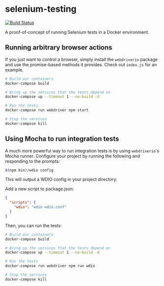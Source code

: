 # selenium-testing

[![Build Status](https://travis-ci.org/r24y/selenium-testing.svg?branch=master)](https://travis-ci.org/r24y/selenium-testing)

A proof-of-concept of running Selenium tests in a Docker environment.

## Running arbitrary browser actions

If you just want to control a browser, simply install the `webdriverio` package and use the promise-based methods it provides. Check out `index.js` for an example.

```sh
# Build our containers
docker-compose build

# Bring up the services that the tests depend on
docker-compose up --timeout 1 --no-build -d

# Run the tests
docker-compose run webdriver npm start

# Stop the services
docker-compose kill

```

## Using Mocha to run integration tests

A much more powerful way to run integration tests is by using `webdriverio`'s Mocha runner. Configure your project by running the following and responding to the prompts:

```sh
$(npm bin)/wdio config
```

This will output a WDIO config in your project directory.

Add a new script to package.json:

```json
{
  "scripts": {
    "wdio": "wdio wdio.conf"
  }
}
```

Then, you can run the tests:

```sh
# Build our containers
docker-compose build

# Bring up the services that the tests depend on
docker-compose up --timeout 1 --no-build -d

# Run the tests
docker-compose run webdriver npm run wdio

# Stop the services
docker-compose kill
```
